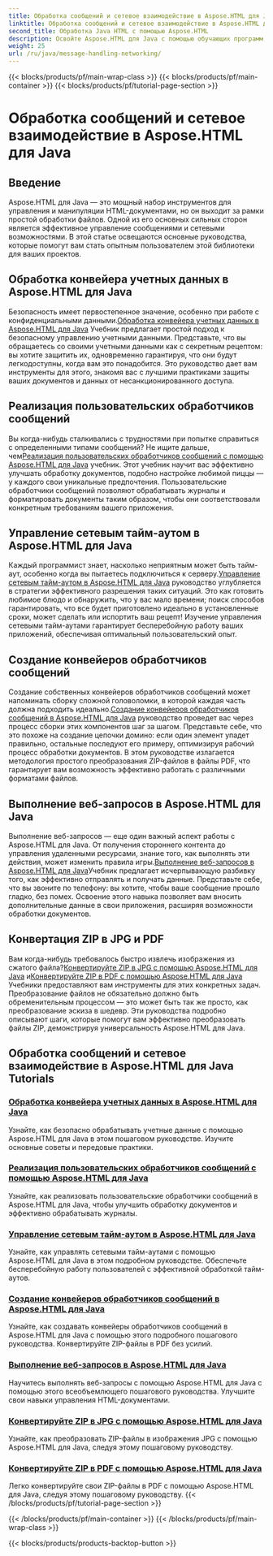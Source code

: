 ```yaml
---
title: Обработка сообщений и сетевое взаимодействие в Aspose.HTML для Java
linktitle: Обработка сообщений и сетевое взаимодействие в Aspose.HTML для Java
second_title: Обработка Java HTML с помощью Aspose.HTML
description: Освойте Aspose.HTML для Java с помощью обучающих программ по обработке сообщений, работе в сети и т. д. Улучшите свои навыки обработки документов.
weight: 25
url: /ru/java/message-handling-networking/
---
```


{{< blocks/products/pf/main-wrap-class >}}
{{< blocks/products/pf/main-container >}}
{{< blocks/products/pf/tutorial-page-section >}}

# Обработка сообщений и сетевое взаимодействие в Aspose.HTML для Java

## Введение

Aspose.HTML для Java — это мощный набор инструментов для управления и манипуляции HTML-документами, но он выходит за рамки простой обработки файлов. Одной из его основных сильных сторон является эффективное управление сообщениями и сетевыми возможностями. В этой статье освещаются основные руководства, которые помогут вам стать опытным пользователем этой библиотеки для ваших проектов.

## Обработка конвейера учетных данных в Aspose.HTML для Java
 Безопасность имеет первостепенное значение, особенно при работе с конфиденциальными данными.[Обработка конвейера учетных данных в Aspose.HTML для Java](./credentials-pipeline/) Учебник предлагает простой подход к безопасному управлению учетными данными. Представьте, что вы обращаетесь со своими учетными данными как с секретным рецептом: вы хотите защитить их, одновременно гарантируя, что они будут легкодоступны, когда вам это понадобится. Это руководство дает вам инструменты для этого, знакомя вас с лучшими практиками защиты ваших документов и данных от несанкционированного доступа.

## Реализация пользовательских обработчиков сообщений
 Вы когда-нибудь сталкивались с трудностями при попытке справиться с определенными типами сообщений? Не ищите дальше, чем[Реализация пользовательских обработчиков сообщений с помощью Aspose.HTML для Java](./custom-message-handler/) учебник. Этот учебник научит вас эффективно улучшать обработку документов, подобно настройке любимой пиццы — у каждого свои уникальные предпочтения. Пользовательские обработчики сообщений позволяют обрабатывать журналы и форматировать документы таким образом, чтобы они соответствовали конкретным требованиям вашего приложения. 

## Управление сетевым тайм-аутом в Aspose.HTML для Java
 Каждый программист знает, насколько неприятным может быть тайм-аут, особенно когда вы пытаетесь подключиться к серверу.[Управление сетевым тайм-аутом в Aspose.HTML для Java](./network-timeout/) руководство углубляется в стратегии эффективного разрешения таких ситуаций. Это как готовить любимое блюдо и обнаружить, что у вас мало времени; поиск способов гарантировать, что все будет приготовлено идеально в установленные сроки, может сделать или испортить ваш рецепт! Изучение управления сетевыми тайм-аутами гарантирует бесперебойную работу ваших приложений, обеспечивая оптимальный пользовательский опыт.

## Создание конвейеров обработчиков сообщений
Создание собственных конвейеров обработчиков сообщений может напоминать сборку сложной головоломки, в которой каждая часть должна подходить идеально.[Создание конвейеров обработчиков сообщений в Aspose.HTML для Java](./message-handler-pipeline/) руководство проведет вас через процесс сборки этих компонентов шаг за шагом. Представьте себе, что это похоже на создание цепочки домино: если один элемент упадет правильно, остальные последуют его примеру, оптимизируя рабочий процесс обработки документов. В этом руководстве излагается методология простого преобразования ZIP-файлов в файлы PDF, что гарантирует вам возможность эффективно работать с различными форматами файлов.

## Выполнение веб-запросов в Aspose.HTML для Java
 Выполнение веб-запросов — еще один важный аспект работы с Aspose.HTML для Java. От получения стороннего контента до управления удаленными ресурсами, знание того, как выполнять эти действия, может изменить правила игры.[Выполнение веб-запросов в Aspose.HTML для Java](./web-request-execution/)Учебник предлагает исчерпывающую разбивку того, как эффективно отправлять и получать данные. Представьте себе, что вы звоните по телефону: вы хотите, чтобы ваше сообщение прошло гладко, без помех. Освоение этого навыка позволяет вам вносить дополнительные данные в свои приложения, расширяя возможности обработки документов.

## Конвертация ZIP в JPG и PDF
 Вам когда-нибудь требовалось быстро извлечь изображения из сжатого файла?[Конвертируйте ZIP в JPG с помощью Aspose.HTML для Java](./zip-to-jpg/) и[Конвертируйте ZIP в PDF с помощью Aspose.HTML для Java](./zip-to-pdf/) Учебники предоставляют вам инструменты для этих конкретных задач. Преобразование файлов не обязательно должно быть обременительным процессом — это может быть так же просто, как преобразование эскиза в шедевр. Эти руководства подробно описывают шаги, которые помогут вам эффективно преобразовать файлы ZIP, демонстрируя универсальность Aspose.HTML для Java.

## Обработка сообщений и сетевое взаимодействие в Aspose.HTML для Java Tutorials
### [Обработка конвейера учетных данных в Aspose.HTML для Java](./credentials-pipeline/)
Узнайте, как безопасно обрабатывать учетные данные с помощью Aspose.HTML для Java в этом пошаговом руководстве. Изучите основные советы и передовые практики.
### [Реализация пользовательских обработчиков сообщений с помощью Aspose.HTML для Java](./custom-message-handler/)
Узнайте, как реализовать пользовательские обработчики сообщений в Aspose.HTML для Java, чтобы улучшить обработку документов и эффективно обрабатывать журналы.
### [Управление сетевым тайм-аутом в Aspose.HTML для Java](./network-timeout/)
Узнайте, как управлять сетевыми тайм-аутами с помощью Aspose.HTML для Java в этом подробном руководстве. Обеспечьте бесперебойную работу пользователей с эффективной обработкой тайм-аутов.
### [Создание конвейеров обработчиков сообщений в Aspose.HTML для Java](./message-handler-pipeline/)
Узнайте, как создавать конвейеры обработчиков сообщений в Aspose.HTML для Java с помощью этого подробного пошагового руководства. Конвертируйте ZIP-файлы в PDF без усилий.
### [Выполнение веб-запросов в Aspose.HTML для Java](./web-request-execution/)
Научитесь выполнять веб-запросы с помощью Aspose.HTML для Java с помощью этого всеобъемлющего пошагового руководства. Улучшите свои навыки управления HTML-документами.
### [Конвертируйте ZIP в JPG с помощью Aspose.HTML для Java](./zip-to-jpg/)
Узнайте, как преобразовать ZIP-файлы в изображения JPG с помощью Aspose.HTML для Java, следуя этому пошаговому руководству.
### [Конвертируйте ZIP в PDF с помощью Aspose.HTML для Java](./zip-to-pdf/)
Легко конвертируйте свои ZIP-файлы в PDF с помощью Aspose.HTML для Java, следуя этому пошаговому руководству.
{{< /blocks/products/pf/tutorial-page-section >}}

{{< /blocks/products/pf/main-container >}}
{{< /blocks/products/pf/main-wrap-class >}}

{{< blocks/products/products-backtop-button >}}
